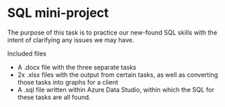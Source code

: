 # SQL mini-project

The purpose of this task is to practice our new-found SQL skills with the intent of clarifying any issues we may have. 

Included files
- A .docx file with the three separate tasks
- 2x .xlsx files with the output from certain tasks, as well as converting those tasks into graphs for a client
- A .sql file written within Azure Data Studio, within which the SQL for these tasks are all found. 